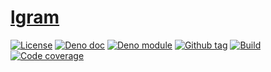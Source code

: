 # [lgram]

[![License][license-shield]](LICENSE) [![Deno doc][deno-doc-shield]][deno-doc]
[![Deno module][deno-land-shield]][deno-land]
[![Github tag][github-shield]][github] [![Build][build-shield]][build]
[![Code coverage][coverage-shield]][coverage]

[lgram]: #

<!-- badges -->

[github]: https://github.com/eibens/lgram
[github-shield]: https://img.shields.io/github/v/tag/eibens/lgram?label&logo=github
[coverage-shield]: https://img.shields.io/codecov/c/github/eibens/lgram?logo=codecov&label
[license-shield]: https://img.shields.io/github/license/eibens/lgram?color=informational
[coverage]: https://codecov.io/gh/eibens/lgram
[build]: https://github.com/eibens/lgram/actions/workflows/ci.yml
[build-shield]: https://img.shields.io/github/workflow/status/eibens/lgram/ci?logo=github&label
[deno-doc]: https://doc.deno.land/https/deno.land/x/lgram/mod.ts
[deno-doc-shield]: https://img.shields.io/badge/doc-informational?logo=deno
[deno-land]: https://deno.land/x/lgram
[deno-land-shield]: https://img.shields.io/badge/x/lgram-informational?logo=deno&label
